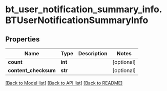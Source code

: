 # bt_user_notification_summary_info.BTUserNotificationSummaryInfo

## Properties
Name | Type | Description | Notes
------------ | ------------- | ------------- | -------------
**count** | **int** |  | [optional] 
**content_checksum** | **str** |  | [optional] 

[[Back to Model list]](../README.md#documentation-for-models) [[Back to API list]](../README.md#documentation-for-api-endpoints) [[Back to README]](../README.md)


